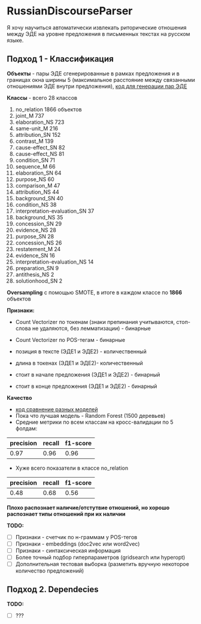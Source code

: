 

# RussianDiscourseParser

Я хочу научиться автоматически извлекать риторические отношения между ЭДЕ на уровне предложения в письменных текстах на русском языке. 

## Подход 1 - Классификация

**Объекты** - пары ЭДЕ сгенерированные в рамках предложения и в границах окна ширины 5 (максимальное расстояние между связанными отношениями ЭДЕ внутри предложения),  [код для генерации пар ЭДЕ](https://github.com/eszakharova/RussianDiscourseParser/blob/master/prediction/preprocessing/parse_rs3_make_objects.py)

**Классы** - всего 28 классов

1. no_relation                     1866 объектов
2. joint_M                          737
3. elaboration_NS                   723
4. same-unit_M                      216
5. attribution_SN                   152
6. contrast_M                       139
7. cause-effect_SN                   82
8. cause-effect_NS                   81
9. condition_SN                      71
10. sequence_M                        66
11. elaboration_SN                    64
12. purpose_NS                        60
13. comparison_M                      47
14. attribution_NS                    44
15. background_SN                     40
16. condition_NS                      38
17. interpretation-evaluation_SN      37
18. background_NS                     35
19. concession_SN                     29
20. evidence_NS                       28
21. purpose_SN                        28
22. concession_NS                     26
23. restatement_M                     24
24. evidence_SN                       16
25. interpretation-evaluation_NS      14
26. preparation_SN                     9
27. antithesis_NS                      2
28. solutionhood_SN                    2

**Oversampling** с помощью SMOTE, в итоге в каждом классе по **1866** объектов

**Признаки:**

+ Count Vectorizer по токенам (знаки препинания учитываются, стоп-слова не удаляются, без лемматизации) - бинарные

+ Count Vectorizer по POS-тегам - бинарные

+ позиция в тексте (ЭДЕ1 и ЭДЕ2) - количественный

+ длина в токенах (ЭДЕ1 и ЭДЕ2)- количественный

+ стоит в начале предложения (ЭДЕ1 и ЭДЕ2) - бинарный

+ стоит в конце предложения (ЭДЕ1 и ЭДЕ2) - бинарный

**Качество**
+ [код сравнение разных моделей](https://github.com/eszakharova/RussianDiscourseParser/blob/master/prediction/prediction_v1_different_models.ipynb)
+ Пока что лучшая модель - Random Forest (1500 деревьев)
+ Средние метрики по всем классам на кросс-валидации по 5 фолдам:

| precision | recall | f1-score |
|-----------|--------|----------|
| 0.97      | 0.96   | 0.96     |

+ Хуже всего показатели в классе no_relation

| precision | recall | f1-score |
|-----------|--------|----------|
| 0.48      | 0.68   | 0.56     |

**Плохо распознает наличие/отстутвие отношений, но хорошо распознает типы отношений при их наличии**

**TODO:**

- [ ] Признаки - счетчик по н-граммам у POS-тегов
- [ ] Признаки - embeddings (doc2vec или word2vec)
- [ ] Признаки - синтаксическая информация
- [ ] Более точный подбор гиперпараметров (gridsearch или hyperopt)
- [ ] Дополнительная тестовая выборка (разметить вручную некоторое количество предложений)

## Подход 2. Dependecies

**TODO:**

- [ ] ???

